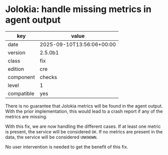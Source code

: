 [//]: # (werk v2)
# Jolokia: handle missing metrics in agent output

key        | value
---------- | ---
date       | 2025-09-10T13:56:06+00:00
version    | 2.5.0b1
class      | fix
edition    | cre
component  | checks
level      | 1
compatible | yes


There is no guarantee that Jolokia metrics will be found in the agent output.
With the prior implementation, this would lead to a crash report if any of the
metrics are missing.

With this fix, we are now handling the different cases. If at least one metric
is present, the service will be considered `OK`. If no metrics are present in the
data, the service will be considered `UNKNOWN`.

No user intervention is needed to get the benefit of this fix.

